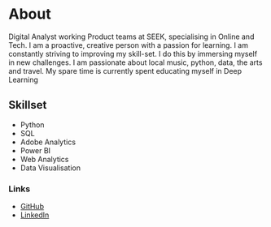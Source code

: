 # About

Digital Analyst working Product teams at SEEK, specialising in Online and Tech. I am a proactive, creative person with a passion for learning. I am constantly striving to improving my skill-set. I do this by immersing myself in new challenges. I am passionate about local music, python, data, the arts and travel. My spare time is currently spent educating myself in Deep Learning



## Skillset
- Python
- SQL
- Adobe Analytics
- Power BI
- Web Analytics
- Data Visualisation

### Links
- [GitHub](https://what-the-dev.github.io/dev.github.io/)
- [LinkedIn](https://www.linkedin.com/in/devindearaujo/)



<br>